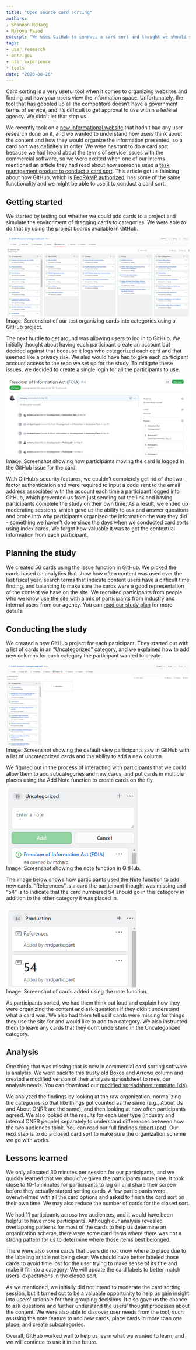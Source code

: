 ```yaml
---
title: "Open source card sorting"
authors:
- Shannon McHarg
- Maroya Faied
excerpt: "We used GitHub to conduct a card sort and thought we should share what we learned."
tags:
- user research
- onrr.gov
- user experience
- tools
date: "2020-08-26"
---
```


Card sorting is a very useful tool when it comes to organizing websites and finding out how your users view the information space. Unfortunately, the tool that has gobbled up all the competitors doesn’t have a government terms of service, and it’s difficult to get approval to use within a federal agency.  We didn’t let that stop us.

We recently took on a [new informational website](https://revenuedata.doi.gov/blog/adding-a-product/) that hadn’t had any user research done on it, and we wanted to understand how users think about the content and how they would organize the information presented, so a card sort was definitely in order.  We were hesitant to do a card sort because we had heard about the terms of service issues with the commercial software, so we were excited when one of our interns mentioned an article they had read about how someone used a [task management product to conduct a card sort](http://niawdeleon.com/how-to-use-trello-for-card-sorting/). This article got us thinking about how GitHub, which is [FedRAMP authorized](https://marketplace.fedramp.gov/#!/product/github-enterprise-cloud?sort=productName&productNameSearch=git), has some of the same functionality and we might be able to use it to conduct a card sort.

## Getting started
We started  by testing out whether we could add cards to a project and simulate the environment of dragging cards to categories. We were able to do that by using the project boards available in GitHub.

![Image of our test organizing cards into categories using a GitHub project.](./organized-cards.png)
Image: Screenshot of our test organizing cards into categories using a GitHub project.

The next hurdle to get around was allowing users to log in to GitHub.  We initially thought about having each participant create an account but decided against that because it logs who categorized each card  and that seemed like a privacy risk. We also would have had to give each participant account access to the repo we set up for the study.  To mitigate these issues, we decided to create a single login for all the participants to use.

![Screenshot showing how participants moving the card is logged in the GitHub issue for the card.](./card-issue.png)
Image: Screenshot showing how participants moving the card is logged in the GitHub issue for the card.

With GitHub’s security features, we couldn’t completely get rid of the two-factor authentication and were required to input a code sent to the email address associated with the account each time a participant logged into GitHub, which prevented us from just sending out the link and having participants complete the study on their own time. As a result, we ended up moderating sessions, which gave us the ability to ask and answer questions and probe into why participants organized the information the way they did - something we haven’t done since the days when we conducted card sorts using index cards.  We forgot how valuable it was to get the contextual information from each participant.

## Planning the study
We created 56 cards using the issue function in GitHub.  We picked the cards based on analytics that show how often content was used over the last fiscal year, search terms that indicate content users have a difficult time finding, and balancing to make sure the cards were a good  representation of the content we have on the site.  We recruited participants from people who we know use the site with a mix of participants from industry and internal users from our agency. You can [read our study plan]( https://github.com/ONRR/research/blob/master/onnr-dot-gov-research/03_card_sort/plan.md) for more details.

## Conducting the study
We created a new GitHub project for each participant. They started out with a list of cards in an “Uncategorized” category, and we [explained]( https://github.com/ONRR/research/blob/master/onnr-dot-gov-research/03_card_sort/plan.md) how to add new columns for each category the participant wanted to create.

![Screenshot showing the default view participants saw in GitHub with a list of uncategorized cards and the ability to add a new column.](./default-view.png)  
Image: Screenshot showing the default view participants saw in GitHub with a list of uncategorized cards and the ability to add a new column.

We figured out in the process of interacting with participants that we could allow them to add subcategories and new cards, and put cards in multiple places using the Add Note function to create cards on the fly.

![Screenshot showing the note function in GitHub.](./note.png)   
Image: Screenshot showing the note function in GitHub.

The image below shows how participants used the Note function to add new cards. “References” is a card the participant thought was missing and “54” is to indicate that the card numbered 54 should go in this category in addition to the other category it was placed in.

![Screenshot of cards added using the note function.](./added-notes.png)   
Image: Screenshot of cards added using the note function.

As participants sorted, we had them think out loud and explain how they were organizing the content and ask questions if they didn’t understand what a card was.  We also had them tell us if cards were missing for things they use the site for and would like to add to a category. We also instructed them to leave any cards that they don’t understand in the Uncategorized category.

## Analysis
One thing that was missing that is now in commercial card sorting software is analysis.  We went back to this trusty old [Boxes and Arrows column](https://boxesandarrows.com/analyzing-card-sort-results-with-a-spreadsheet-template/) and created a modified version of their analysis spreadsheet to meet our analysis needs. You can download our [modified spreadsheet template (xls)]( https://github.com/ONRR/research/blob/master/onnr-dot-gov-research/03_card_sort/Card_Sort_Findings_Template.xlsx?raw=true).

We analyzed the findings by looking at the raw organization, normalizing the categories so that like things got counted as the same (e.g., About Us and About ONRR are the same), and then looking at how often participants agreed.  We also looked at the results for each user type (industry and internal ONRR people) separately to understand differences between how the two audiences think.  You can read our full [findings report (ppt)](https://github.com/ONRR/research/blob/master/onnr-dot-gov-research/03_card_sort/CardSortFindings.pptx?raw=true). Our next step is to do a closed card sort to make sure the organization scheme we go with works.

## Lessons learned
We only allocated 30 minutes per session for our participants, and we quickly learned that we should’ve given the participants more time.  It took close to 10-15 minutes for participants to log on and share their screen before they actually started sorting cards. A few participants were overwhelmed with all the card options and asked to finish the card sort on their own time.  We may also reduce the number of cards for the closed sort.

We had 11 participants across two audiences, and it would have been helpful to have more participants. Although our analysis revealed overlapping patterns for most of the cards to help us determine an organization scheme, there were some card items where there was not a strong pattern for us to determine where those items best belonged.

There were also some cards that users did not know where to place due to the labeling or title not being clear.  We should have better labeled those cards to avoid time lost for the user trying to make sense of its title and make it fit into a category. We will update the card labels to better match users’ expectations in the closed sort.

As we mentioned, we initially did not intend to moderate the card sorting session, but it turned out to be a valuable opportunity to help us gain insight into users’ rationale for their grouping decisions. It also gave us the chance to ask questions and further understand the users’ thought processes about the content. We were also able to discover user needs from the tool, such as using the note feature to add new cards, place cards in more than one place, and create subcategories.

Overall, GitHub worked well to help us learn what we wanted to learn, and we will continue to use it in the future.
